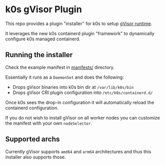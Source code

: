 # k0s gVisor Plugin

This repo provides a plugin "installer" for k0s to setup [gVisor runtime](https://gvisor.dev/).

It leverages the new k0s containerd plugin "framework" to dynamically configure k0s managed containerd.

## Running the installer

Check the example manifest in [manifests/](manifests/) directory.

Essentially it runs as a `DaemonSet` and does the following:

- Drops gVisor binaries into k0s bin dir at `/var/lib/k0s/bin`
- Drops gVisor CRI plugin configuration into `/etc/k0s/containerd.d/`

Once k0s sees the drop-in configuration it will automatically reload the containerd configuration.

If you do not wish to install gVisor on all worker nodes you can customize the manifest with your own `nodeSelector`.

## Supported archs

Currently gVisor supports `amd64` and `arm64` architectures and thus this installer also supports those.

